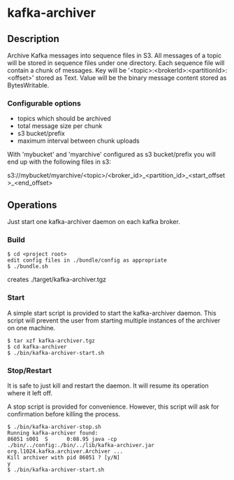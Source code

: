 # kafka-archiver

## Description

Archive Kafka messages into sequence files in S3.
All messages of a topic will be stored in sequence files under one directory. Each sequence file will contain a chunk of messages.
Key will be '&lt;topic>:&lt;brokerId>:&lt;partitionId>:&lt;offset>' stored as Text. Value will be the binary message content stored as BytesWritable.

### Configurable options
- topics which should be archived
- total message size per chunk
- s3 bucket/prefix
- maximum interval between chunk uploads

With 'mybucket' and 'myarchive' configured as s3 bucket/prefix you will end up with the following files in s3:

s3://mybucket/myarchive/&lt;topic>/&lt;broker\_id>\_&lt;partition\_id>\_&lt;start\_offset>\_&lt;end\_offset>

## Operations

Just start one kafka-archiver daemon on each kafka broker.

### Build
```
$ cd <project root>
edit config files in ./bundle/config as appropriate
$ ./bundle.sh
```

creates ./target/kafka-archiver.tgz

### Start

A simple start script is provided to start the kafka-archiver daemon. This script will prevent the user from starting multiple instances of the archiver on one machine.

```
$ tar xzf kafka-archiver.tgz
$ cd kafka-archiver
$ ./bin/kafka-archiver-start.sh
```

### Stop/Restart

It is safe to just kill and restart the daemon. It will resume its operation where it left off.

A stop script is provided for convenience. However, this script will ask for confirmation before killing the process.

```
$ ./bin/kafka-archiver-stop.sh
Running kafka-archiver found:
86051 s001  S      0:08.95 java -cp ./bin/../config:./bin/../lib/kafka-archiver.jar org.l1024.kafka.archiver.Archiver ...
Kill archiver with pid 86051 ? [y/N]
y
$ ./bin/kafka-archiver-start.sh
```